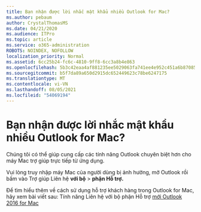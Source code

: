 ```yaml
---
title: Bạn nhận được lời nhắc mật khẩu nhiều Outlook for Mac?
ms.author: pebaum
author: CrystalThomasMS
ms.date: 04/21/2020
ms.audience: ITPro
ms.topic: article
ms.service: o365-administration
ROBOTS: NOINDEX, NOFOLLOW
localization_priority: Normal
ms.assetid: 6cc25b24-fc6c-4810-9ff8-6cc3a8b4e863
ms.openlocfilehash: 5b3c42eaa4af881235ee5029063fa741ee4e952c451a6b87085f2294d2cd3f71
ms.sourcegitcommit: b5f7da89a650d2915dc652449623c78be6247175
ms.translationtype: MT
ms.contentlocale: vi-VN
ms.lasthandoff: 08/05/2021
ms.locfileid: "54069194"
---
```

# <a name="experiencing-repeated-password-prompts-in-outlook-for-mac"></a>Bạn nhận được lời nhắc mật khẩu nhiều Outlook for Mac?

Chúng tôi có thể giúp cung cấp các tính năng Outlook chuyên biệt hơn cho máy Mac trợ giúp trực tiếp từ ứng dụng.
  
Vui lòng truy nhập máy Mac của người dùng bị ảnh hưởng, mở Outlook rồi bấm vào Trợ giúp Liên hệ **với bộ** \> **phận Hỗ trợ.**
  
Để tìm hiểu thêm về cách sử dụng hỗ trợ khách hàng trong Outlook for Mac, hãy xem bài viết sau: Tính năng Liên hệ với bộ phận Hỗ trợ [mới Outlook 2016 for Mac](https://answers.microsoft.com/msoffice/forum/msoffice_outlook-mso_mac-mso_mac2016/new-contact-support-feature-in-outlook-2016-for/d4fc21c4-25e2-4e10-b943-1fba6542b517)
  

